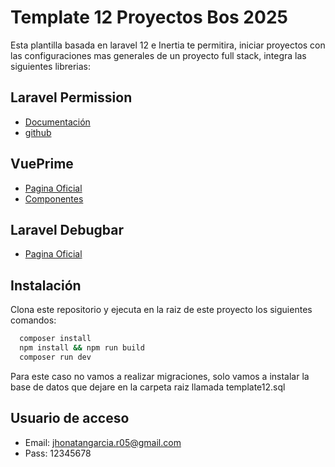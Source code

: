 
# Template 12 Proyectos Bos 2025

Esta plantilla basada en laravel 12 e Inertia te permitira, iniciar proyectos con las configuraciones mas generales de un proyecto full stack, integra las siguientes librerias:






## Laravel Permission

 - [Documentación ](https://spatie.be/docs/laravel-permission/v6/introduction)
 - [github](https://github.com/spatie/laravel-permission)

## VuePrime

 - [Pagina Oficial](https://primevue.org/)
 - [Componentes](https://primevue.org/setup/)

## Laravel Debugbar
- [Pagina Oficial](https://laraveldebugbar.com/)

## Instalación

Clona este repositorio y ejecuta en la raiz de este proyecto los siguientes comandos:

```bash
  composer install
  npm install && npm run build
  composer run dev

```

Para este caso no vamos a realizar migraciones, solo vamos a instalar la base de datos que dejare en la carpeta raiz llamada template12.sql
    

## Usuario de acceso

- Email: jhonatangarcia.r05@gmail.com
- Pass: 12345678


